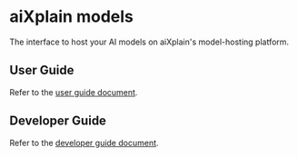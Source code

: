 # aiXplain models

The interface to host your AI models on aiXplain's model-hosting platform. 

## User Guide

Refer to the [user guide document](docs/users/README.md).

## Developer Guide

Refer to the [developer guide document](docs/developer/README.md).